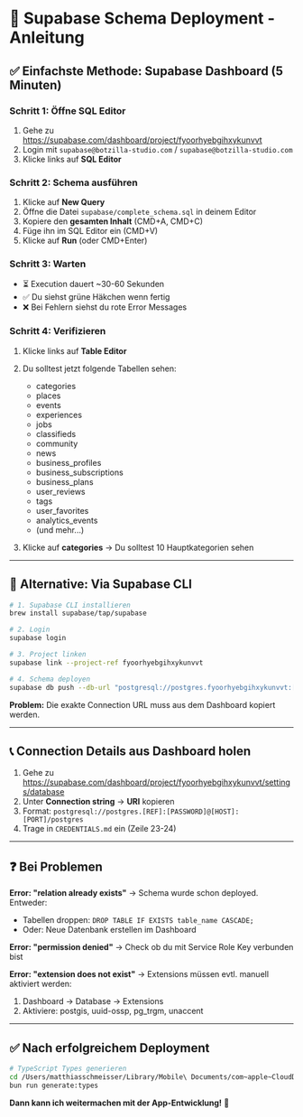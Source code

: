 # 🚀 Supabase Schema Deployment - Anleitung

## ✅ Einfachste Methode: Supabase Dashboard (5 Minuten)

### Schritt 1: Öffne SQL Editor
1. Gehe zu https://supabase.com/dashboard/project/fyoorhyebgihxykunvvt
2. Login mit `supabase@botzilla-studio.com` / `supabase@botzilla-studio.com`
3. Klicke links auf **SQL Editor**

### Schritt 2: Schema ausführen
1. Klicke auf **New Query**
2. Öffne die Datei `supabase/complete_schema.sql` in deinem Editor
3. Kopiere den **gesamten Inhalt** (CMD+A, CMD+C)
4. Füge ihn im SQL Editor ein (CMD+V)
5. Klicke auf **Run** (oder CMD+Enter)

### Schritt 3: Warten
- ⏳ Execution dauert ~30-60 Sekunden
- ✅ Du siehst grüne Häkchen wenn fertig
- ❌ Bei Fehlern siehst du rote Error Messages

### Schritt 4: Verifizieren
1. Klicke links auf **Table Editor**
2. Du solltest jetzt folgende Tabellen sehen:
   - categories
   - places
   - events
   - experiences
   - jobs
   - classifieds
   - community
   - news
   - business_profiles
   - business_subscriptions
   - business_plans
   - user_reviews
   - tags
   - user_favorites
   - analytics_events
   - (und mehr...)

3. Klicke auf **categories** → Du solltest 10 Hauptkategorien sehen

---

## 🔄 Alternative: Via Supabase CLI

```bash
# 1. Supabase CLI installieren
brew install supabase/tap/supabase

# 2. Login
supabase login

# 3. Project linken
supabase link --project-ref fyoorhyebgihxykunvvt

# 4. Schema deployen
supabase db push --db-url "postgresql://postgres.fyoorhyebgihxykunvvt:[PASSWORD]@aws-0-eu-central-1.pooler.supabase.com:6543/postgres"
```

**Problem:** Die exakte Connection URL muss aus dem Dashboard kopiert werden.

---

## 📞 Connection Details aus Dashboard holen

1. Gehe zu https://supabase.com/dashboard/project/fyoorhyebgihxykunvvt/settings/database
2. Unter **Connection string** → **URI** kopieren
3. Format: `postgresql://postgres.[REF]:[PASSWORD]@[HOST]:[PORT]/postgres`
4. Trage in `CREDENTIALS.md` ein (Zeile 23-24)

---

## ❓ Bei Problemen

**Error: "relation already exists"**
→ Schema wurde schon deployed. Entweder:
  - Tabellen droppen: `DROP TABLE IF EXISTS table_name CASCADE;`
  - Oder: Neue Datenbank erstellen im Dashboard

**Error: "permission denied"**
→ Check ob du mit Service Role Key verbunden bist

**Error: "extension does not exist"**
→ Extensions müssen evtl. manuell aktiviert werden:
  1. Dashboard → Database → Extensions
  2. Aktiviere: postgis, uuid-ossp, pg_trgm, unaccent

---

## ✅ Nach erfolgreichem Deployment

```bash
# TypeScript Types generieren
cd /Users/matthiasschmeisser/Library/Mobile\ Documents/com~apple~CloudDocs/Projects/mallorca-map-next
bun run generate:types
```

**Dann kann ich weitermachen mit der App-Entwicklung!** 🎉


